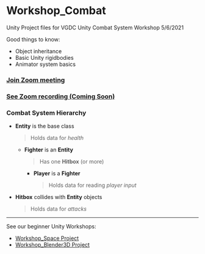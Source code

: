 # Workshop_Combat

 Unity Project files for VGDC Unity Combat System Workshop 5/6/2021
 
 Good things to know:
 
 - Object inheritance
 - Basic Unity rigidbodies
 - Animator system basics

### [Join Zoom meeting](https://ucsd.zoom.us/j/93912108941?pwd=WGRMSm05THdGVnFxV2xPSzdUWXFjQT09)
### [See Zoom recording (Coming Soon)](https://ucsd.zoom.us/j/93912108941?pwd=WGRMSm05THdGVnFxV2xPSzdUWXFjQT09)

### Combat System Hierarchy

* **Entity** is the base class
  > Holds data for *health*

  * **Fighter** is an **Entity**
    > Has one **Hitbox** (or more)

    * **Player** is a **Fighter**
      > Holds data for reading *player input*

* **Hitbox** collides with **Entity** objects
  > Holds data for *attacks*

---

See our beginner Unity Workshops:

- [Workshop_Space Project](https://github.com/mattlawr/Workshop1_Space)
- [Workshop_Blender3D Project](https://github.com/mattlawr/Workshop_Blender3D)
